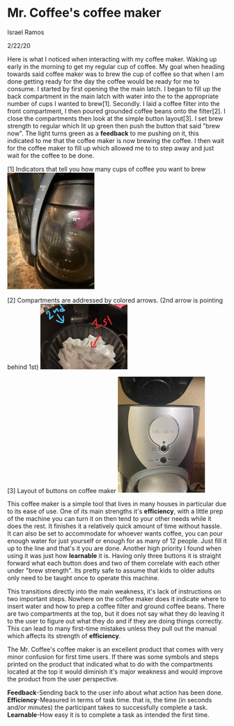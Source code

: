 # Mr. Coffee's coffee maker
Israel Ramos

2/22/20

Here is what I noticed when interacting with my coffee maker. Waking up early in the morning to get my regular cup of coffee. My goal when heading towards said coffee maker was to brew the cup of coffee so that when I am done getting ready for the day the coffee would be ready for me to consume. I started by first opening the the main latch. I began to fill up the back compartment in the main latch with water into the to the appropriate number of cups I wanted to brew[1]. Secondly. I laid a coffee filter into the front compartment, I then poured grounded coffee beans onto the filter[2]. I close the compartments then look at the simple button layout[3]. I set brew strength to regular which lit up green then push the button that said "brew now". The light turns green as a **feedback** to me pushing on it, this indicated to me that the coffee maker is now brewing the coffee. I then wait for the coffee maker to fill up which allowed me to to step away and just wait for the coffee to be done. 

[1] Indicators that tell you how many cups of coffee you want to brew
<img src = "../assets/Indicators.jpg" alt = "Indicators" width = "200"   />

[2] Compartments are addressed by colored arrows. (2nd arrow is pointing behind 1st)
<img src = "../assets/Compartments.jpg" alt = "Compartments" width = "200"/>

[3] Layout of buttons on coffee maker
<img src = "../assets/Layout.jpg" alt = "Layout" width = "200"/>

This coffee maker is a simple tool that lives in many houses in particular due to its ease of use. One of its main strengths it's
**efficiency**, with a little prep of the machine you can turn it on then tend to your other needs while it does the rest. It finishes it a relatively quick amount of time without hassle. It can also be set to accommodate for whoever wants coffee, you can pour enough water for just yourself or enough for as many of 12 people. Just fill it up to the line and that's it you are done. Another high priority I found when using it was just how **learnable** it is. Having only three buttons it is straight forward what each button does and two of them correlate with each other under "brew strength". Its pretty safe to assume that kids to older adults only need to be taught once to operate this machine.

This transitions directly into the main weakness, it's lack of instructions on two important steps. Nowhere on the coffee maker does it indicate where to insert water and how to prep a coffee filter and ground coffee beans. There are two compartments at the top, but it does not say what they do leaving it to the user to figure out what they do and if they are doing things correctly. This can lead to many first-time mistakes unless they pull out the manual which affects its strength of **efficiency**. 

The Mr. Coffee's coffee maker is an excellent product that comes with very minor confusion for first time users. If there was some symbols and steps printed on the product that indicated what to do with the compartments located at the top it would diminish it's major weakness and would improve the product from the user perspective.

**Feedback**-Sending back to the user info about what action has been done.
**Efficiency**-Measured in terms of task time. that is, the time (in seconds and/or minutes) the participant takes to successfully complete a task.
**Learnable**-How easy it is to complete a task as intended the first time.
